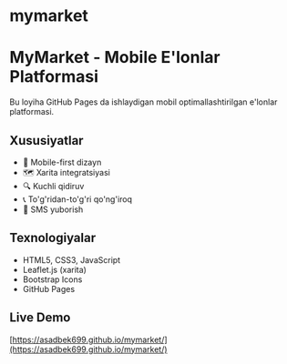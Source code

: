 # mymarket
# MyMarket - Mobile E'lonlar Platformasi

Bu loyiha GitHub Pages da ishlaydigan mobil optimallashtirilgan e'lonlar platformasi.

## Xususiyatlar
- 📱 Mobile-first dizayn
- 🗺️ Xarita integratsiyasi
- 🔍 Kuchli qidiruv
- 📞 To'g'ridan-to'g'ri qo'ng'iroq
- 💬 SMS yuborish

## Texnologiyalar
- HTML5, CSS3, JavaScript
- Leaflet.js (xarita)
- Bootstrap Icons
- GitHub Pages

## Live Demo
[https://asadbek699.github.io/mymarket/](https://asadbek699.github.io/mymarket/)
